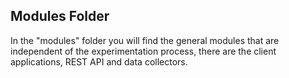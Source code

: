 ## Modules Folder
In the "modules" folder you will find the general modules that are independent of the experimentation process, there are the client applications, REST API and data collectors.